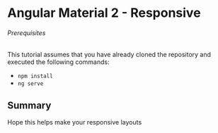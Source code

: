 # Angular Material 2 - Responsive

###### Prerequisites

This tutorial assumes that you have already cloned the repository and executed the following
commands:

* `npm install`
* `ng serve`

## Summary

Hope this helps make your responsive layouts 